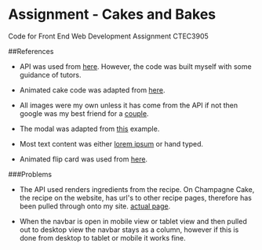 # Assignment - Cakes and Bakes
Code for Front End Web Development Assignment CTEC3905

##References

- API was used from [here](https://developer.edamam.com/edamam-docs-recipe-api).
However, the code was built myself with some guidance of tutors.

- Animated cake code was adapted from [here](https://github.com/elenatorro/CSSCake).

- All images were my own unless it has come from the API if not then google was my best friend for a [couple](https://www.google.com/search?q=cake&tbm=isch&ved=2ahUKEwiCl7ncgszoAhXr2eAKHcA_DzkQ2-cCegQIABAA&oq=ca&gs_lcp=CgNpbWcQARgAMgQIIxAnMgQIIxAnMgQIABBDMgQIABBDMgQIABBDMgQIABBDMgQIABBDMgQIABBDMgQIABBDMgQIABBDOgcIIxDqAhAnUOVHWM9UYKFeaAFwAHgCgAFZiAGBA5IBATWYAQCgAQGqAQtnd3Mtd2l6LWltZ7ABCg&sclient=img&ei=TgyHXoK4NOuzgwfA_7zIAw&bih=657&biw=1366&rlz=1C1CHBF_enGB882GB882&safe=off&hl=en-GB).

- The modal was adapted from [this](https://www.cssscript.com/demo/simplest-modal-component-pure-javascript/) example.

- Most text content was either [lorem ipsum](https://www.lipsum.com/) or hand typed.

- Animated flip card was used from [here](https://www.w3schools.com/howto/tryit.asp?filename=tryhow_css_flip_card).

###Problems
- The API used renders ingredients from the recipe. On Champagne Cake, the recipe on the website, has url's to other recipe pages, therefore has been pulled through onto my site. [actual page](https://api.edamam.com/recipe/champagne-cake-2a64d9455d37807aef0e5674bfa57928/cake).

- When the navbar is open in mobile view or tablet view and then pulled out to desktop view the navbar stays as a column, however if this is done from desktop to tablet or mobile it works fine.
